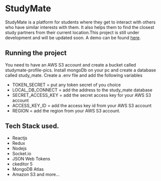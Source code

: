 # StudyMate
StudyMate is a platform for students where they get to interact with others who have similar interests with them. 
It also helps them to find the closest study partners from their current location.This project is still under development and will be updated soon.
A demo can be found [here](https://tafadzwa-study-mate.herokuapp.com/).

## Running the project
You need to have an AWS S3 account and create a bucket called studymate-profile-pics. Install mongoDb on your pc and create a database called study_mate. 
Create a .env file and add the following variables
* TOKEN_SECRET = put any token secret of you choice
* LOCAL_DB_CONNECT = add the address to the study_mate database
* SECRET_ACCESS_KEY = add the secret access key for your AWS S3 account
* ACCESS_KEY_ID = add the access key id from your AWS S3 account
* REGION = add the region from your AWS S3 account.

## Tech Stack used.
* Reactjs
* Redux
* Nodejs
* Socket.io
* JSON Web Tokens
* ckeditor 5
* MongoDB Atlas
* Amazon S3 and more...

